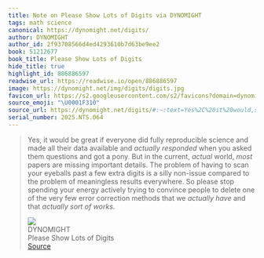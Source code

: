 ```yaml
---
title: Note on Please Show Lots of Digits via DYNOMIGHT
tags: math science
canonical: https://dynomight.net/digits/
author: DYNOMIGHT
author_id: 2f93708566d4ed4293610b7d63be9ee2
book: 51212677
book_title: Please Show Lots of Digits
hide_title: true
highlight_id: 886886597
readwise_url: https://readwise.io/open/886886597
image: https://dynomight.net/img/digits/digits.jpg
favicon_url: https://s2.googleusercontent.com/s2/favicons?domain=dynomight.net
source_emoji: "\U0001F310"
source_url: https://dynomight.net/digits/#:~:text=Yes%2C%20it%20would,sort%20of%20works*.
serial_number: 2025.NTS.064
---
```

> Yes, it would be great if everyone did fully reproducible science and made all their data available and *actually responded* when you asked them questions and got a pony. But in the current, *actual* world, *most* papers are missing important details. The problem of having to scan your eyeballs past a few extra digits is a silly non-issue compared to the problem of meaningless results everywhere. So please stop spending your energy actively trying to convince people to delete one of the very few error correction methods that we *actually have* and that *actually sort of works*.
> <div class="quoteback-footer"><div class="quoteback-avatar"><img class="mini-favicon" src="https://s2.googleusercontent.com/s2/favicons?domain=dynomight.net"></div><div class="quoteback-metadata"><div class="metadata-inner"><span style="display:none">FROM:</span><div aria-label="DYNOMIGHT" class="quoteback-author"> DYNOMIGHT</div><div aria-label="Please Show Lots of Digits" class="quoteback-title"> Please Show Lots of Digits</div></div></div><div class="quoteback-backlink"><a target="_blank" aria-label="go to the full text of this quotation" rel="noopener" href="https://dynomight.net/digits/#:~:text=Yes%2C%20it%20would,sort%20of%20works*." class="quoteback-arrow"> Source</a></div></div>